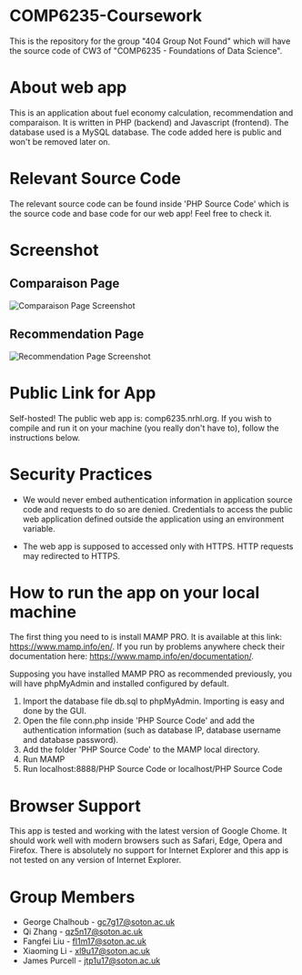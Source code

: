 # COMP6235-Coursework
This is the repository for the group "404 Group Not Found" which will have the source code of CW3 of "COMP6235 - Foundations of Data Science".

# About web app
This is an application about fuel economy calculation, recommendation and comparaison. It is written in PHP (backend) and Javascript (frontend). The database used is a MySQL database. The code added here is public and won't be removed later on.

# Relevant Source Code
The relevant source code can be found inside 'PHP Source Code' which is the source code and base code for our web app! Feel free to check it.

# Screenshot
## Comparaison Page
![Comparaison Page Screenshot](https://cdn.georgechalhoub.com/academia/soton/comp6235/assignments/cw3/website/screenshot1.png)
 
## Recommendation Page
![Recommendation Page Screenshot](https://cdn.georgechalhoub.com/academia/soton/comp6235/assignments/cw3/website/screenshot3.png)

 # Public Link for App 
Self-hosted! The public web app is: comp6235.nrhl.org. If you wish to compile and run it on your machine (you really don't have to), follow the instructions below. 

# Security Practices
 - We would never embed authentication information in application source code and requests to do so are denied.  Credentials to access the public web application defined outside the application using an environment variable.
 
 - The web app is supposed to accessed only with HTTPS. HTTP requests may redirected to HTTPS.

 # How to run the app on your local machine
 
The first thing you need to is install MAMP PRO. It is available at this link: https://www.mamp.info/en/. If you run by problems anywhere check their documentation here: https://www.mamp.info/en/documentation/. 

Supposing you have installed MAMP PRO as recommended previously, you will have phpMyAdmin and installed configured by default.  
 
 1. Import the database file db.sql to phpMyAdmin. Importing is easy and done by the GUI. 
 2. Open the file conn.php inside 'PHP Source Code' and add the authentication information (such as database IP, database username and database password). 
 2. Add the folder 'PHP Source Code' to the MAMP local directory.
 3. Run MAMP 
 4. Run localhost:8888/PHP Source Code or localhost/PHP Source Code 
 
 # Browser Support
 This app is tested and working with the latest version of Google Chome. It should work well with modern browsers such as Safari, Edge, Opera and Firefox. There is absolutely no support for Internet Explorer and this app is not tested on any version of Internet Explorer.

# Group Members
 - George Chalhoub - gc7g17@soton.ac.uk 
 - Qi Zhang - qz5n17@soton.ac.uk
 - Fangfei Liu - fl1m17@soton.ac.uk
 - Xiaoming Li - xl9u17@soton.ac.uk
 - James Purcell - jtp1u17@soton.ac.uk 
 

